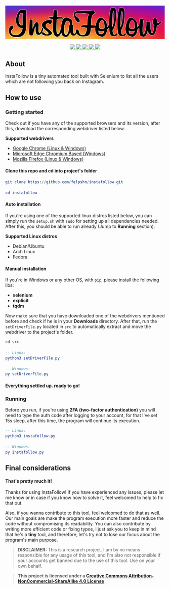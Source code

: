 <p align="center">
    <a href="https://github.com/felpshn/instafollow">
        <img src="https://github.com/felpshn/instafollow/blob/master/.github/instafollow-logo.png">
    </a>
</p>

<p align="center">
    <a href="https://github.com/felpshn/instafollow">
        <img src="https://img.shields.io/badge/version-4.0-lightgrey">
    </a>
    <a href="https://www.python.org/">
        <img src="https://img.shields.io/badge/built%20with-Python%203-blue">
    </a>
    <a href="https://github.com/SeleniumHQ/selenium">
        <img src="https://img.shields.io/badge/built%20with-Selenium-brightgreen">
    </a>
    <a href="https://creativecommons.org/licenses/by-nc-sa/4.0/">
        <img src="https://img.shields.io/badge/license-CC%20BY--NC--SA%20v4.0-orange">
    </a>
    <a href="https://makeapullrequest.com/">
        <img src="https://img.shields.io/badge/PRs-welcome-blueviolet">
    </a>
</p>

## About

InstaFollow is a tiny automated tool built with Selenium to list all the users which are not following you back on Instagram.

## How to use

### Getting started

Check out if you have any of the supported browsers and its version, after this, download the corresponding webdriver listed below.

**Supported webdrivers**
- [Google Chrome (Linux & Windows)](https://chromedriver.chromium.org/downloads)
- [Microsoft Edge Chromium Based (Windows)](https://developer.microsoft.com/en-us/microsoft-edge/tools/webdriver/#downloads)
- [Mozilla Firefox (Linux & Windows)](https://github.com/mozilla/geckodriver/releases)

#### Clone this repo and cd into project's folder

```elm
git clone https://github.com/felpshn/instafollow.git

cd instafollow
```

#### Auto installation

If you're using one of the supported linux distros listed below, you can simply run the `setup.sh` with `sudo` for setting up all dependencies needed. After this, you should be able to run already (Jump to **Running** section).

**Supported Linux distros**
- Debian/Ubuntu
- Arch Linux
- Fedora

#### Manual installation

If you're in Windows or any other OS, with `pip`, please install the following libs:
- **selenium**
- **explicit**
- **tqdm**

Now make sure that you have downloaded one of the webdrivers mentioned before and check if he is in your **Downloads** directory. After that, run the `setDriverFile.py` located in `src` to automatically extract and move the webdriver to the project's folder.

```elm
cd src

-- Linux:
python3 setDriverFile.py

-- Windows:
py setDriverFile.py
```

#### Everything settled up. ready to go!

### Running

Before you run, if you're using **2FA (two-factor authentication)** you will need to type the auth code after logging to your account, for that I've set 15s sleep, after this time, the program will continue its execution. 

```elm
-- Linux:
python3 instafollow.py

-- Windows:
py instafollow.py
```

## Final considerations

#### That's pretty much it!

Thanks for using InstaFollow! If you have experienced any issues, please let me know or in case if you know how to solve it, feel welcomed to help to fix that out.

Also, if you wanna contribute to this tool, feel welcomed to do that as well. Our main goals are make the program execution more faster and reduce the code without compromising its readability. You can also contribute by writing more efficient code or fixing typos, I just ask you to keep in mind that he's a **tiny** tool, and therefore, let's try not to lose our focus about the program's main purpose.

> **DISCLAIMER:** This is a research project. I am by no means responsible for any usage of this tool, and I'm also not responsible if your accounts get banned due to the use of this tool. Use on your own behalf.

> **This project is licensed under a [Creative Commons Attribution-NonCommercial-ShareAlike 4.0 License](https://github.com/felpshn/instafollow/blob/master/LICENSE)**